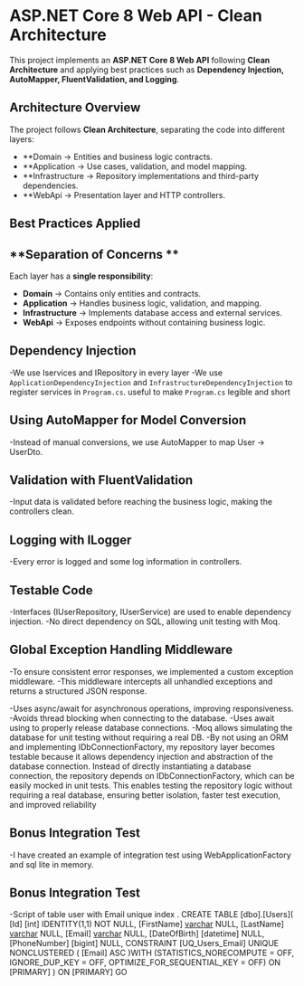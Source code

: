 ﻿# ASP.NET Core 8 Web API - Clean Architecture

This project implements an **ASP.NET Core 8 Web API** following **Clean Architecture** and applying best practices such as 
**Dependency Injection, AutoMapper, FluentValidation, and Logging**.

## **Architecture Overview**

The project follows **Clean Architecture**, separating the code into different layers:

- **Domain -> Entities and business logic contracts.  
- **Application -> Use cases, validation, and model mapping.  
- **Infrastructure -> Repository implementations and third-party dependencies.  
- **WebApi -> Presentation layer and HTTP controllers.  

## **Best Practices Applied**

## **Separation of Concerns **
Each layer has a **single responsibility**:
- **Domain** → Contains only entities and contracts.  
- **Application** → Handles business logic, validation, and mapping.  
- **Infrastructure** → Implements database access and external services.  
- **WebApi** → Exposes endpoints without containing business logic.  

## **Dependency Injection**
-We use Iservices and IRepository in every layer
-We use `ApplicationDependencyInjection` and `InfrastructureDependencyInjection` to register services in `Program.cs`.
 useful to make `Program.cs` legible and short

 ## **Using AutoMapper for Model Conversion**
 -Instead of manual conversions, we use AutoMapper to map User -> UserDto.

 ## **Validation with FluentValidation**
 -Input data is validated before reaching the business logic, making the controllers clean.

 ## **Logging with ILogger**
 -Every error is logged and some log information in controllers.

## **Testable Code**
-Interfaces (IUserRepository, IUserService) are used to enable dependency injection.
-No direct dependency on SQL, allowing unit testing with Moq.

## **Global Exception Handling Middleware**
-To ensure consistent error responses, we implemented a custom exception middleware.
-This middleware intercepts all unhandled exceptions and returns a structured JSON response.

-Uses async/await for asynchronous operations, improving responsiveness.
-Avoids thread blocking when connecting to the database.
-Uses await using to properly release database connections.
-Moq allows simulating the database for unit testing without requiring a real DB.
-By not using an ORM and implementing IDbConnectionFactory, my repository layer becomes testable because 
it allows dependency injection and abstraction of the database connection. 
Instead of directly instantiating a database connection, the repository depends on IDbConnectionFactory, 
which can be easily mocked in unit tests. This enables testing the repository logic without requiring a real database, 
ensuring better isolation, faster test execution, and improved reliability

## **Bonus Integration Test**
-I have created an example of integration test using WebApplicationFactory and sql lite in memory.

## **Bonus Integration Test**
-Script of table user with Email unique index .
CREATE TABLE [dbo].[Users](
[Id] [int] IDENTITY(1,1) NOT NULL,
[FirstName] [varchar](128) NULL,
[LastName] [varchar](128) NULL,
[Email] [varchar](250) NULL,
[DateOfBirth] [datetime] NULL,
[PhoneNumber] [bigint] NULL,
 CONSTRAINT [UQ_Users_Email] UNIQUE NONCLUSTERED
(
[Email] ASC
)WITH (STATISTICS_NORECOMPUTE = OFF, IGNORE_DUP_KEY = OFF, OPTIMIZE_FOR_SEQUENTIAL_KEY = OFF) ON [PRIMARY]
) ON [PRIMARY]
GO


 


